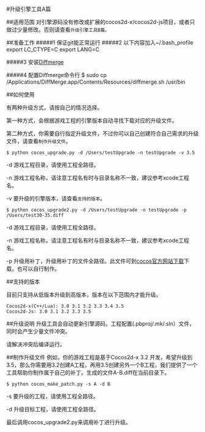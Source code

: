 
#升级引擎工具A篇

##适用范围
对引擎源码没有修改或扩展的cocos2d-x/cocos2d-js项目，或者只做过少量修改。否则请查看`升级引擎工具B篇。`

##准备工作
#####1 保证git能正常运行
#####2 以下内容加入~/.bash_profile
	export LC_CTYPE=C 
	export LANG=C

#####3 安装[Diffmerge](https://sourcegear.com/diffmerge/downloads.php)

#####4 配置Diffmerge命令行
	$ sudo cp /Applications/DiffMerge.app/Contents/Resources/diffmerge.sh /usr/bin


##如何使用

有两种升级方式，请按自己的情况选择。

第一种方式，会根据游戏工程的引擎版本自动寻找下载对应的升级文件。

第二种方式，你需要自行指定升级文件，不过你可以自己创建符合自己需求的升级文件，请查看`制作升级文件`。

	$ python cocos_upgrade.py -d /Users/testUpgrade -n testUpgrade -v 3.5
	
-d 游戏工程目录，请使用工程全路径。

-n 游戏工程名称，请注意工程名有时与目录名称不一致，建议参考xcode工程名。

-v 要升级的引擎版本，请查看`支持的版本`。

	$ python cocos_upgrade2.py -d /Users/testUpgrade -n testUpgrade -p /Users/test30-35.diff

-d 游戏工程目录，请使用工程全路径。

-n 游戏工程名称，请注意工程名有时与目录名称不一致，建议参考xcode工程名。

-p 升级用补丁，升级用补丁的文件全路径。此文件可到[cocos官方网站下载](http://www.cocos2d-x.org)下载，也可以自行制作。



##支持的版本

目前只支持从低版本升级到高版本，版本在以下范围内才能升级。

	Cocos2d-x(C++/Lua): 3.0 3.1 3.2 3.3 3.4 3.5
	Cocos2d-Js: 3.0 3.1 3.2 3.3 3.5
	
	
##升级说明
升级工具会自动更新引擎源码，工程配置(.pbproj/.mk/.sln）文件，同时会产生少量文件冲突。

请解决冲突后编译运行。


##制作升级文件
例如，你的游戏工程是基于Cocos2d-x 3.2
开发，希望升级到3.5，那么你需要用3.2创建A工程，再用3.5创建另外一个B工程，我们提供了一个工具帮助你制作属于自己的补丁。生成的文件A-B.diff在当前目录下。

	$ python cocos_make_patch.py -s A -d B

-s 要升级的工程，请使用工程全路径。

-d 升级目标工程，请使用工程全路径。

最后调用cocos_upgrade2.py来调用补丁进行升级。
